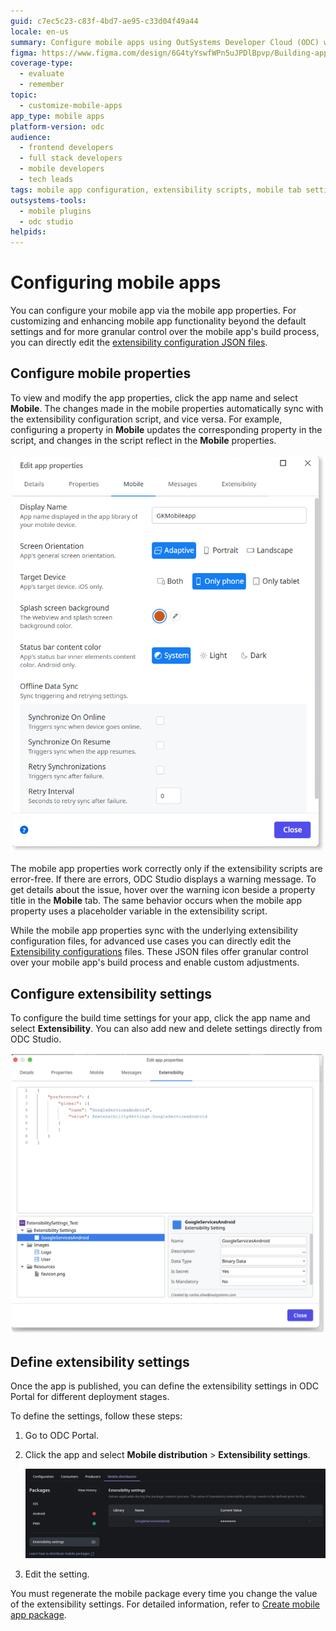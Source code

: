 ```yaml
---
guid: c7ec5c23-c83f-4bd7-ae95-c33d04f49a44
locale: en-us
summary: Configure mobile apps using OutSystems Developer Cloud (ODC) with low-code and advanced extensibility options, including syncing mobile tab settings and resolving script errors.
figma: https://www.figma.com/design/6G4tyYswfWPn5uJPDlBpvp/Building-apps?m=auto&node-id=7401-11&t=2pZi2xy9GJPakYPF-1
coverage-type:
  - evaluate
  - remember
topic:
  - customize-mobile-apps
app_type: mobile apps
platform-version: odc
audience:
  - frontend developers
  - full stack developers
  - mobile developers
  - tech leads
tags: mobile app configuration, extensibility scripts, mobile tab settings, outsystems developer cloud, mobile development
outsystems-tools:
  - mobile plugins
  - odc studio
helpids:
---
```

# Configuring mobile apps

You can configure your mobile app via the mobile app properties. For customizing and enhancing mobile app functionality beyond the default settings and for more granular control over the mobile app's build process, you can directly edit the [extensibility configuration JSON files](extensibility-configurations.md).

## Configure mobile properties

To view and modify the app properties, click the app name and select **Mobile**. The changes made in the mobile properties automatically sync with the extensibility configuration script, and vice versa. For example, configuring a property in **Mobile** updates the corresponding property in the script, and changes in the script reflect in the **Mobile** properties.

![ODC Studio interface showing the mobile tab settings for screen orientation and target device.](images/mobile-app-configuration-odcs.png "Mobile App Configuration in ODC Studio")

The mobile app properties work correctly only if the extensibility scripts are error-free. If there are errors, ODC Studio displays a warning message. To get details about the issue, hover over the warning icon beside a property title in the **Mobile** tab. The same behavior occurs when the mobile app property uses a placeholder variable in the extensibility script.

While the mobile app properties sync with the underlying extensibility configuration files, for advanced use cases you can directly edit the [Extensibility configurations](extensibility-configurations-json-schema.md) files. These JSON files offer granular control over your mobile app's build process and enable custom adjustments.

## Configure extensibility settings

To configure the build time settings for your app, click the app name and select **Extensibility**. You can also add new and delete settings directly from ODC Studio.

![ODC Studio interface showing the extensibility configurations editor with settings for GoogleServicesAndroid.](images/extensibility-configurations-editor-odcs.png "Extensibility Configurations Editor in ODC Studio")

## Define extensibility settings

Once the app is published, you can define the extensibility settings in ODC Portal for different deployment stages.

To define the settings, follow these steps:

1. Go to ODC Portal.

1. Click the app and select **Mobile distribution** > **Extensibility settings**.

    ![ODC Portal interface showing the extensibility settings for mobile distribution packages.](images/extensibility-setting-pl.png "Extensibility Settings in ODC Portal")

1. Edit the setting.

You must regenerate the mobile package every time you change the value of the extensibility settings. For detailed information, refer to [Create mobile app package](creating-mobile-package.md).
